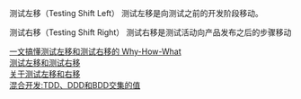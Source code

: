 
测试左移（Testing Shift Left）
测试左移是向测试之前的开发阶段移动。


测试右移（Testing Shift Right）
测试右移是测试活动向产品发布之后的步骤移动



[一文搞懂测试左移和测试右移的 Why-How-What](https://ceshiren.com/t/topic/3640)  
[测试左移和测试右移](https://zhuanlan.zhihu.com/p/31785136)  
[关于测试左移和右移](https://cloud.tencent.com/developer/article/1586713)  
[混合开发:TDD、DDD和BDD交集的值](https://blog.csdn.net/youngzil/article/details/110728427)  
[]()  


